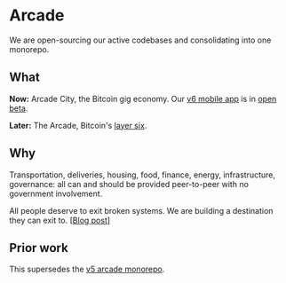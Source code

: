 # Arcade

We are open-sourcing our active codebases and consolidating into one monorepo.

## What

**Now:** Arcade City, the Bitcoin gig economy. Our [v6 mobile app](https://arcade.city/v6) is in [open beta](https://twitter.com/ArcadeCityHall/status/1549569278537437186).

**Later:** The Arcade, Bitcoin's [layer six](https://twitter.com/ArcadeCityHall/status/1533851554515767297).

## Why

Transportation, deliveries, housing, food, finance, energy, infrastructure, governance: all can and should be provided peer-to-peer with no government involvement.

All people deserve to exit broken systems. We are building a destination they can exit to. [[Blog post](https://arcade.city/bitcoin-only)]

## Prior work

This supersedes the [v5 arcade monorepo](https://github.com/ArcadeCity/arcade-v5).
